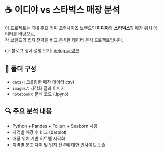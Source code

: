 # ☕ 이디야 vs 스타벅스 매장 분석

이 프로젝트는 국내 주요 커피 프랜차이즈 브랜드인 **이디야**와 **스타벅스**의 매장 위치 데이터를 바탕으로,  
각 브랜드의 입지 전략을 비교·분석한 데이터 분석 프로젝트입니다.

👉 블로그 상세 설명 보기: [Velog 글 링크](https://velog.io/@yeongdecember/Data-Analysis-이디야-vs-스타벅스-매장-위치-분석으로-본-브랜드-전략-feat.-웹크롤링-수집)

## 📁 폴더 구성
- `data/`: 크롤링한 매장 데이터(csv)
- `images/`: 시각화 결과 이미지
- `notebook/`: 분석 코드 (.ipynb)

## 🔍 주요 분석 내용
- Python + Pandas + Folium + Seaborn 사용
- 지역별 매장 수 비교 (barplot)
- 매장 위치 기반 히트맵 시각화
- 지역별 분포 차이 및 입지 전략에 대한 인사이트 도출
